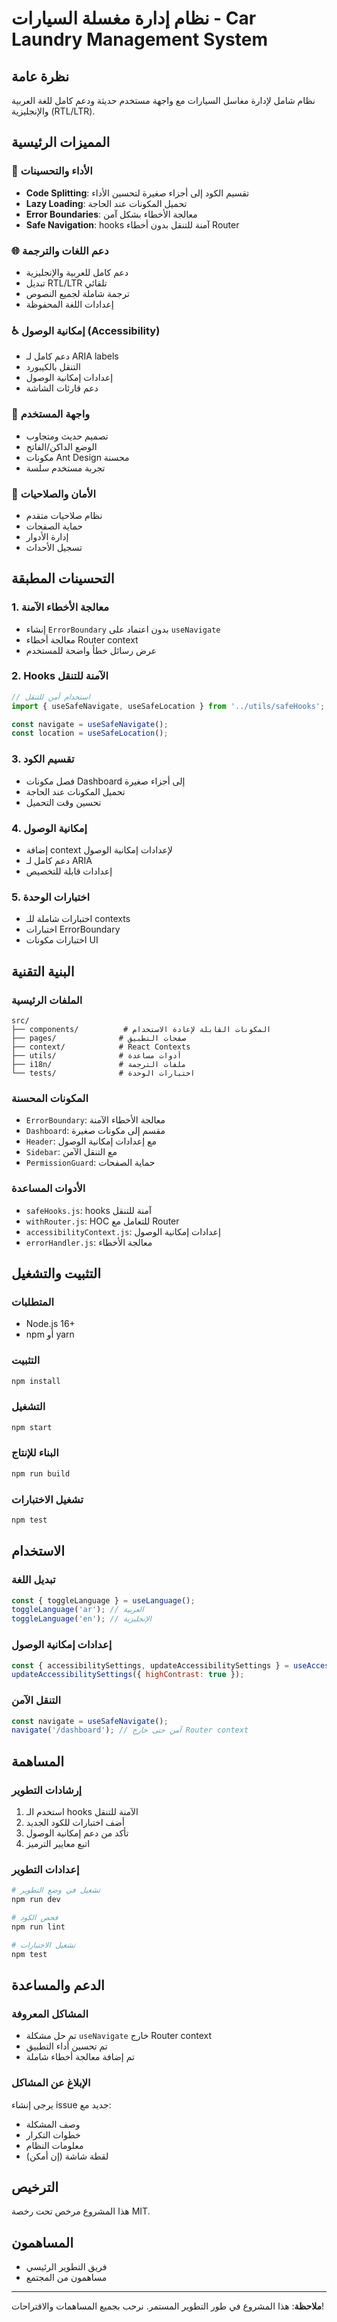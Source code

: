 # نظام إدارة مغسلة السيارات - Car Laundry Management System

## نظرة عامة
نظام شامل لإدارة مغاسل السيارات مع واجهة مستخدم حديثة ودعم كامل للغة العربية والإنجليزية (RTL/LTR).

## المميزات الرئيسية

### 🚀 الأداء والتحسينات
- **Code Splitting**: تقسيم الكود إلى أجزاء صغيرة لتحسين الأداء
- **Lazy Loading**: تحميل المكونات عند الحاجة
- **Error Boundaries**: معالجة الأخطاء بشكل آمن
- **Safe Navigation**: hooks آمنة للتنقل بدون أخطاء Router

### 🌐 دعم اللغات والترجمة
- دعم كامل للعربية والإنجليزية
- تبديل RTL/LTR تلقائي
- ترجمة شاملة لجميع النصوص
- إعدادات اللغة المحفوظة

### ♿ إمكانية الوصول (Accessibility)
- دعم كامل لـ ARIA labels
- التنقل بالكيبورد
- إعدادات إمكانية الوصول
- دعم قارئات الشاشة

### 🎨 واجهة المستخدم
- تصميم حديث ومتجاوب
- الوضع الداكن/الفاتح
- مكونات Ant Design محسنة
- تجربة مستخدم سلسة

### 🔐 الأمان والصلاحيات
- نظام صلاحيات متقدم
- حماية الصفحات
- إدارة الأدوار
- تسجيل الأحداث

## التحسينات المطبقة

### 1. معالجة الأخطاء الآمنة
- إنشاء `ErrorBoundary` بدون اعتماد على `useNavigate`
- معالجة أخطاء Router context
- عرض رسائل خطأ واضحة للمستخدم

### 2. Hooks الآمنة للتنقل
```javascript
// استخدام آمن للتنقل
import { useSafeNavigate, useSafeLocation } from '../utils/safeHooks';

const navigate = useSafeNavigate();
const location = useSafeLocation();
```

### 3. تقسيم الكود
- فصل مكونات Dashboard إلى أجزاء صغيرة
- تحميل المكونات عند الحاجة
- تحسين وقت التحميل

### 4. إمكانية الوصول
- إضافة context لإعدادات إمكانية الوصول
- دعم كامل لـ ARIA
- إعدادات قابلة للتخصيص

### 5. اختبارات الوحدة
- اختبارات شاملة للـ contexts
- اختبارات ErrorBoundary
- اختبارات مكونات UI

## البنية التقنية

### الملفات الرئيسية
```
src/
├── components/          # المكونات القابلة لإعادة الاستخدام
├── pages/              # صفحات التطبيق
├── context/            # React Contexts
├── utils/              # أدوات مساعدة
├── i18n/               # ملفات الترجمة
└── tests/              # اختبارات الوحدة
```

### المكونات المحسنة
- `ErrorBoundary`: معالجة الأخطاء الآمنة
- `Dashboard`: مقسم إلى مكونات صغيرة
- `Header`: مع إعدادات إمكانية الوصول
- `Sidebar`: مع التنقل الآمن
- `PermissionGuard`: حماية الصفحات

### الأدوات المساعدة
- `safeHooks.js`: hooks آمنة للتنقل
- `withRouter.js`: HOC للتعامل مع Router
- `accessibilityContext.js`: إعدادات إمكانية الوصول
- `errorHandler.js`: معالجة الأخطاء

## التثبيت والتشغيل

### المتطلبات
- Node.js 16+
- npm أو yarn

### التثبيت
```bash
npm install
```

### التشغيل
```bash
npm start
```

### البناء للإنتاج
```bash
npm run build
```

### تشغيل الاختبارات
```bash
npm test
```

## الاستخدام

### تبديل اللغة
```javascript
const { toggleLanguage } = useLanguage();
toggleLanguage('ar'); // العربية
toggleLanguage('en'); // الإنجليزية
```

### إعدادات إمكانية الوصول
```javascript
const { accessibilitySettings, updateAccessibilitySettings } = useAccessibility();
updateAccessibilitySettings({ highContrast: true });
```

### التنقل الآمن
```javascript
const navigate = useSafeNavigate();
navigate('/dashboard'); // آمن حتى خارج Router context
```

## المساهمة

### إرشادات التطوير
1. استخدم الـ hooks الآمنة للتنقل
2. أضف اختبارات للكود الجديد
3. تأكد من دعم إمكانية الوصول
4. اتبع معايير الترميز

### إعدادات التطوير
```bash
# تشغيل في وضع التطوير
npm run dev

# فحص الكود
npm run lint

# تشغيل الاختبارات
npm test
```

## الدعم والمساعدة

### المشاكل المعروفة
- تم حل مشكلة `useNavigate` خارج Router context
- تم تحسين أداء التطبيق
- تم إضافة معالجة أخطاء شاملة

### الإبلاغ عن المشاكل
يرجى إنشاء issue جديد مع:
- وصف المشكلة
- خطوات التكرار
- معلومات النظام
- لقطة شاشة (إن أمكن)

## الترخيص
هذا المشروع مرخص تحت رخصة MIT.

## المساهمون
- فريق التطوير الرئيسي
- مساهمون من المجتمع

---

**ملاحظة**: هذا المشروع في طور التطوير المستمر. نرحب بجميع المساهمات والاقتراحات! 